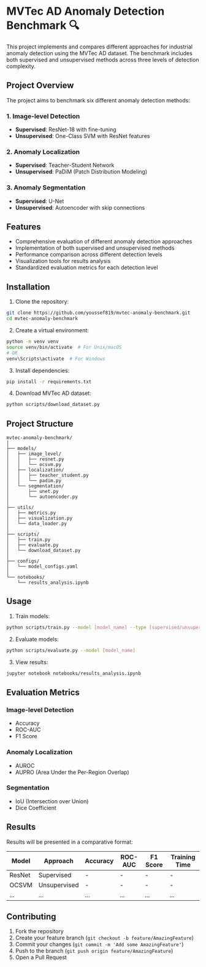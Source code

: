 # MVTec AD Anomaly Detection Benchmark 🔍

This project implements and compares different approaches for industrial anomaly detection using the MVTec AD dataset. The benchmark includes both supervised and unsupervised methods across three levels of detection complexity.

## Project Overview

The project aims to benchmark six different anomaly detection methods:

### 1. Image-level Detection
- **Supervised**: ResNet-18 with fine-tuning
- **Unsupervised**: One-Class SVM with ResNet features

### 2. Anomaly Localization
- **Supervised**: Teacher-Student Network
- **Unsupervised**: PaDiM (Patch Distribution Modeling)

### 3. Anomaly Segmentation
- **Supervised**: U-Net
- **Unsupervised**: Autoencoder with skip connections

## Features

- Comprehensive evaluation of different anomaly detection approaches
- Implementation of both supervised and unsupervised methods
- Performance comparison across different detection levels
- Visualization tools for results analysis
- Standardized evaluation metrics for each detection level

## Installation

1. Clone the repository:
```bash
git clone https://github.com/youssef819/mvtec-anomaly-benchmark.git
cd mvtec-anomaly-benchmark
```

2. Create a virtual environment:
```bash
python -m venv venv
source venv/bin/activate  # For Unix/macOS
# OR
venv\Scripts\activate  # For Windows
```

3. Install dependencies:
```bash
pip install -r requirements.txt
```

4. Download MVTec AD dataset:
```bash
python scripts/download_dataset.py
```

## Project Structure

```
mvtec-anomaly-benchmark/
│
├── models/
│   ├── image_level/
│   │   ├── resnet.py
│   │   └── ocsvm.py
│   ├── localization/
│   │   ├── teacher_student.py
│   │   └── padim.py
│   └── segmentation/
│       ├── unet.py
│       └── autoencoder.py
│
├── utils/
│   ├── metrics.py
│   ├── visualization.py
│   └── data_loader.py
│
├── scripts/
│   ├── train.py
│   ├── evaluate.py
│   └── download_dataset.py
│
├── configs/
│   └── model_configs.yaml
│
└── notebooks/
    └── results_analysis.ipynb
```

## Usage

1. Train models:
```bash
python scripts/train.py --model [model_name] --type [supervised/unsupervised]
```

2. Evaluate models:
```bash
python scripts/evaluate.py --model [model_name]
```

3. View results:
```bash
jupyter notebook notebooks/results_analysis.ipynb
```

## Evaluation Metrics

### Image-level Detection
- Accuracy
- ROC-AUC
- F1 Score

### Anomaly Localization
- AUROC
- AUPRO (Area Under the Per-Region Overlap)

### Segmentation
- IoU (Intersection over Union)
- Dice Coefficient

## Results

Results will be presented in a comparative format:

| Model | Approach | Accuracy | ROC-AUC | F1 Score | Training Time |
|-------|----------|----------|----------|-----------|---------------|
| ResNet | Supervised | - | - | - | - |
| OCSVM | Unsupervised | - | - | - | - |
| ... | ... | ... | ... | ... | ... |

## Contributing

1. Fork the repository
2. Create your feature branch (`git checkout -b feature/AmazingFeature`)
3. Commit your changes (`git commit -m 'Add some AmazingFeature'`)
4. Push to the branch (`git push origin feature/AmazingFeature`)
5. Open a Pull Request
